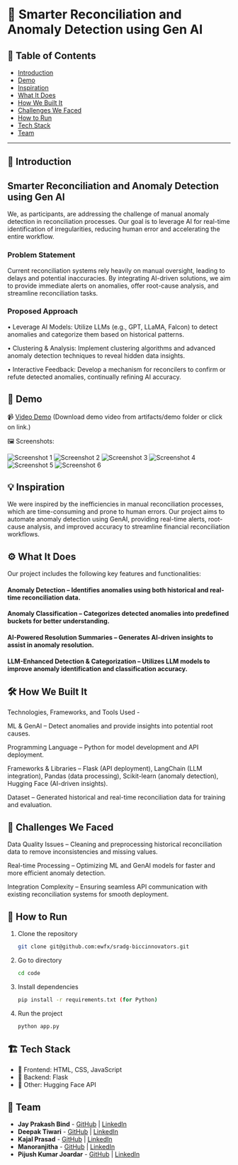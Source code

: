 
# 🚀 Smarter Reconciliation and Anomaly Detection using Gen AI

## 📌 Table of Contents
- [Introduction](#introduction)
- [Demo](#demo)
- [Inspiration](#inspiration)
- [What It Does](#what-it-does)
- [How We Built It](#how-we-built-it)
- [Challenges We Faced](#challenges-we-faced)
- [How to Run](#how-to-run)
- [Tech Stack](#tech-stack)
- [Team](#team)

---

## 🎯 Introduction
## Smarter Reconciliation and Anomaly Detection using Gen AI

We, as participants, are addressing the challenge of manual anomaly detection in reconciliation processes. Our goal is to leverage AI for real-time identification of irregularities, reducing human error and accelerating the entire workflow.

### Problem Statement
Current reconciliation systems rely heavily on manual oversight, leading to delays and potential inaccuracies. By integrating AI-driven solutions, we aim to provide immediate alerts on anomalies, offer root-cause analysis, and streamline reconciliation tasks.

### Proposed Approach
•	Leverage AI Models: Utilize LLMs (e.g., GPT, LLaMA, Falcon) to detect anomalies and categorize them based on historical patterns.

•	Clustering & Analysis: Implement clustering algorithms and advanced anomaly detection techniques to reveal hidden data insights.

•	Interactive Feedback: Develop a mechanism for reconcilers to confirm or refute detected anomalies, continually refining AI accuracy.


## 🎥 Demo

📹 [Video Demo](https://github.com/ewfx/sradg-biccinnovators/blob/main/artifacts/demo/Demo_video.mp4) (Download demo video from artifacts/demo folder or click on link.)  

🖼️ Screenshots:

![Screenshot 1](https://github.com/ewfx/sradg-biccinnovators/blob/main/artifacts/screenshots/1.png)
![Screenshot 2](https://github.com/ewfx/sradg-biccinnovators/blob/main/artifacts/screenshots/2.png)
![Screenshot 3](https://github.com/ewfx/sradg-biccinnovators/blob/main/artifacts/screenshots/3.png)
![Screenshot 4](https://github.com/ewfx/sradg-biccinnovators/blob/main/artifacts/screenshots/4.png)
![Screenshot 5](https://github.com/ewfx/sradg-biccinnovators/blob/main/artifacts/screenshots/5.png)
![Screenshot 6](https://github.com/ewfx/sradg-biccinnovators/blob/main/artifacts/screenshots/6.png)

## 💡 Inspiration
We were inspired by the inefficiencies in manual reconciliation processes, which are time-consuming and prone to human errors. Our project aims to automate anomaly detection using GenAI, providing real-time alerts, root-cause analysis, and improved accuracy to streamline financial reconciliation workflows.

## ⚙️ What It Does
Our project includes the following key features and functionalities:

#### Anomaly Detection – Identifies anomalies using both historical and real-time reconciliation data.

#### Anomaly Classification – Categorizes detected anomalies into predefined buckets for better understanding.

#### AI-Powered Resolution Summaries – Generates AI-driven insights to assist in anomaly resolution.

#### LLM-Enhanced Detection & Categorization – Utilizes LLM models to improve anomaly identification and classification accuracy.

## 🛠️ How We Built It
Technologies, Frameworks, and Tools Used -

ML & GenAI – Detect anomalies and provide insights into potential root causes.

Programming Language – Python for model development and API deployment.

Frameworks & Libraries – Flask (API deployment), LangChain (LLM integration), Pandas (data processing), Scikit-learn (anomaly detection), Hugging Face (AI-driven insights).

Dataset – Generated historical and real-time reconciliation data for training and evaluation.

## 🚧 Challenges We Faced
Data Quality Issues – Cleaning and preprocessing historical reconciliation data to remove inconsistencies and missing values.

Real-time Processing – Optimizing ML and GenAI models for faster and more efficient anomaly detection.

Integration Complexity – Ensuring seamless API communication with existing reconciliation systems for smooth deployment.

## 🏃 How to Run
1. Clone the repository  
   ```sh
   git clone git@github.com:ewfx/sradg-biccinnovators.git
   ```
2. Go to directory  
   ```sh
   cd code
   ```
3. Install dependencies  
   ```sh
   pip install -r requirements.txt (for Python)
   ```
4. Run the project  
   ```sh
   python app.py
   ```

## 🏗️ Tech Stack
- 🔹 Frontend: HTML, CSS, JavaScript
- 🔹 Backend: Flask
- 🔹 Other: Hugging Face API

## 👥 Team
- **Jay Prakash Bind** - [GitHub](https://github.com/codejay411) | [LinkedIn](https://www.linkedin.com/in/jay-prakash-bind-b0736217a/)
- **Deepak Tiwari** - [GitHub](#) | [LinkedIn](https://www.linkedin.com/in/deepak-tiwari-7319944b/)
- **Kajal Prasad** - [GitHub](#) | [LinkedIn](https://www.linkedin.com/in/kajal-prasad-999969b2/)
- **Manoranjitha** - [GitHub](#) | [LinkedIn](https://www.linkedin.com/in/manoranjitha-rajendran-6596a139/)
- **Pijush Kumar Joardar** - [GitHub](#) | [LinkedIn](https://www.linkedin.com/in/pijush-joardar-91145a13/)
